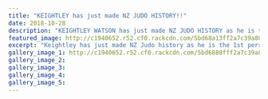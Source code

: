 ```yaml
---
title: "KEIGHTLEY has just made NZ JUDO HISTORY!!"
date: 2018-10-28
description: "KEIGHTLEY WATSON has just made NZ JUDO HISTORY as he is the 1st person to win all 3 divisions & 6 categories at 17 yrs old at the 2018 NZ Judo Champs..."
featured_image: http://c1940652.r52.cf0.rackcdn.com/5bd68a13ff2a7c39a800014d/Keighley-1st-in-history300-end-oct-sport-facebook.jpg
excerpt: "Keightley has just made NZ Judo history as he is the 1st person to win all 3 divisions and 6 categories at 17 yrs old at the 2018 NZ Judo Champs."
gallery_image_1: http://c1940652.r52.cf0.rackcdn.com/5bd6888fff2a7c39a8000147/Keighley-1st-in-history-action-end-oct-sport-facebook.jpg
gallery_image_2: 
gallery_image_3: 
gallery_image_4: 
gallery_image_5: 
---
```

